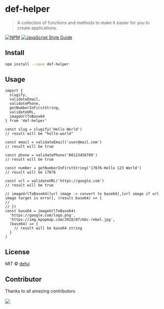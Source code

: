 # def-helper

> A collection of functions and methods to make it easier for you to create applications.

[![NPM](https://img.shields.io/npm/v/def-helper.svg)](https://www.npmjs.com/package/def-helper) [![JavaScript Style Guide](https://img.shields.io/badge/code_style-standard-brightgreen.svg)](https://standardjs.com)

## Install

```bash
npm install --save def-helper
```

## Usage

```tsx
import {
  slugify,
  validateEmail,
  validatePhone,
  getNumberInFirstString,
  validateURL,
  imageUrlToBase64
} from 'def-helper'

const slug = slugify('Hello World')
// result will be "hello-world"

const email = validateEmail('user@mail.com')
// result will be true

const phone = validatePhone('08123456789')
// result will be true

const number = getNumberInFirstString('17676-Hello 123 World')
// result will be 17676

const url = validateURL('https://google.com')
// result will be true

// imageUrlToBase64([url image -> convert to base64],[url image if url image target is error], (result base64) => {
//
// })
const base64 = imageUrlToBase64(
  'https://google.com/logo.png',
  'https://img.kpopmap.com/2018/07/mbc-rebel.jpg',
  (base64) => {
    // result will be base64 string
  }
)
```

## License

MIT © [defuj](https://github.com/defuj)

## Contributor

Thanks to all amazing contributors
<br>
<br>
<a href="https://github.com/defuj/def-helper/graphs/contributors">
<img src="https://contrib.rocks/image?repo=defuj/def-helper" />
</a>
